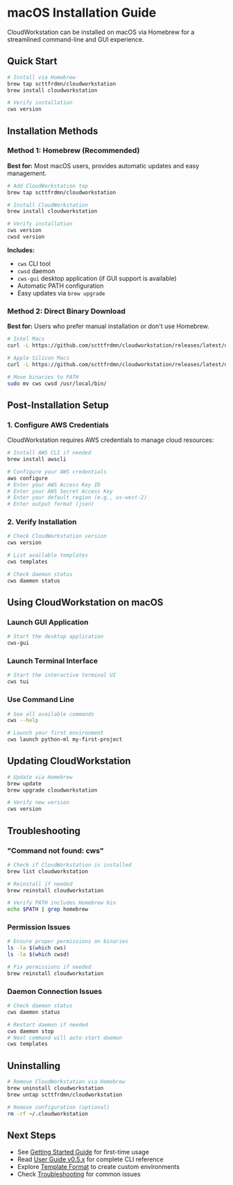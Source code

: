 # macOS Installation Guide

CloudWorkstation can be installed on macOS via Homebrew for a streamlined command-line and GUI experience.

## Quick Start

```bash
# Install via Homebrew
brew tap scttfrdmn/cloudworkstation
brew install cloudworkstation

# Verify installation
cws version
```

## Installation Methods

### Method 1: Homebrew (Recommended)

**Best for:** Most macOS users, provides automatic updates and easy management.

```bash
# Add CloudWorkstation tap
brew tap scttfrdmn/cloudworkstation

# Install CloudWorkstation
brew install cloudworkstation

# Verify installation
cws version
cwsd version
```

**Includes:**
- `cws` CLI tool
- `cwsd` daemon
- `cws-gui` desktop application (if GUI support is available)
- Automatic PATH configuration
- Easy updates via `brew upgrade`

### Method 2: Direct Binary Download

**Best for:** Users who prefer manual installation or don't use Homebrew.

```bash
# Intel Macs
curl -L https://github.com/scttfrdmn/cloudworkstation/releases/latest/download/cloudworkstation-darwin-amd64.tar.gz | tar xz

# Apple Silicon Macs
curl -L https://github.com/scttfrdmn/cloudworkstation/releases/latest/download/cloudworkstation-darwin-arm64.tar.gz | tar xz

# Move binaries to PATH
sudo mv cws cwsd /usr/local/bin/
```

## Post-Installation Setup

### 1. Configure AWS Credentials

CloudWorkstation requires AWS credentials to manage cloud resources:

```bash
# Install AWS CLI if needed
brew install awscli

# Configure your AWS credentials
aws configure
# Enter your AWS Access Key ID
# Enter your AWS Secret Access Key
# Enter your default region (e.g., us-west-2)
# Enter output format (json)
```

### 2. Verify Installation

```bash
# Check CloudWorkstation version
cws version

# List available templates
cws templates

# Check daemon status
cws daemon status
```

## Using CloudWorkstation on macOS

### Launch GUI Application

```bash
# Start the desktop application
cws-gui
```

### Launch Terminal Interface

```bash
# Start the interactive terminal UI
cws tui
```

### Use Command Line

```bash
# See all available commands
cws --help

# Launch your first environment
cws launch python-ml my-first-project
```

## Updating CloudWorkstation

```bash
# Update via Homebrew
brew update
brew upgrade cloudworkstation

# Verify new version
cws version
```

## Troubleshooting

### "Command not found: cws"

```bash
# Check if CloudWorkstation is installed
brew list cloudworkstation

# Reinstall if needed
brew reinstall cloudworkstation

# Verify PATH includes Homebrew bin
echo $PATH | grep homebrew
```

### Permission Issues

```bash
# Ensure proper permissions on binaries
ls -la $(which cws)
ls -la $(which cwsd)

# Fix permissions if needed
brew reinstall cloudworkstation
```

### Daemon Connection Issues

```bash
# Check daemon status
cws daemon status

# Restart daemon if needed
cws daemon stop
# Next command will auto-start daemon
cws templates
```

## Uninstalling

```bash
# Remove CloudWorkstation via Homebrew
brew uninstall cloudworkstation
brew untap scttfrdmn/cloudworkstation

# Remove configuration (optional)
rm -rf ~/.cloudworkstation
```

## Next Steps

- See [Getting Started Guide](GETTING_STARTED.md) for first-time usage
- Read [User Guide v0.5.x](USER_GUIDE_v0.5.x.md) for complete CLI reference
- Explore [Template Format](TEMPLATE_FORMAT.md) to create custom environments
- Check [Troubleshooting](TROUBLESHOOTING.md) for common issues
